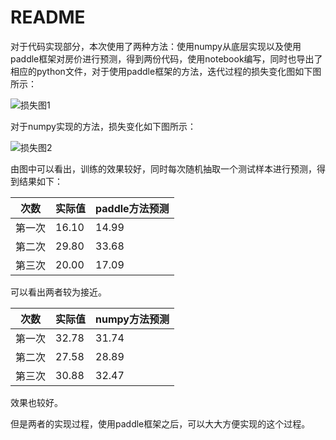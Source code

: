 # README

对于代码实现部分，本次使用了两种方法：使用numpy从底层实现以及使用paddle框架对房价进行预测，得到两份代码，使用notebook编写，同时也导出了相应的python文件，对于使用paddle框架的方法，迭代过程的损失变化图如下图所示：

![损失图1](D:\桌面\awesome-DeepLearning\examples\损失图1.png)



对于numpy实现的方法，损失变化如下图所示：



![损失图2](D:\桌面\awesome-DeepLearning\examples\损失图2.png)



由图中可以看出，训练的效果较好，同时每次随机抽取一个测试样本进行预测，得到结果如下：

| 次数   | 实际值 | paddle方法预测 |
| ------ | ------ | -------------- |
| 第一次 | 16.10  | 14.99          |
| 第二次 | 29.80  | 33.68          |
| 第三次 | 20.00  | 17.09          |

可以看出两者较为接近。

| 次数   | 实际值 | numpy方法预测 |
| ------ | ------ | ------------- |
| 第一次 | 32.78  | 31.74         |
| 第二次 | 27.58  | 28.89         |
| 第三次 | 30.88  | 32.47         |

效果也较好。

但是两者的实现过程，使用paddle框架之后，可以大大方便实现的这个过程。